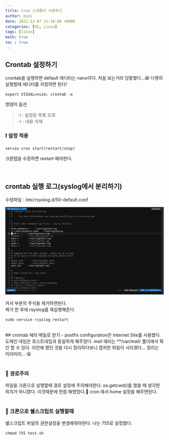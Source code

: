 ```yaml
---
title: Cron 스케줄러 사용하기
author: mini
date: 2022-12-07 11:10:00 +0800
categories: [OS, Linux]
tags: [linux]
math: true
toc : true
---
```


## Crontab 설정하기
crontab을 실행하면 default 에디터는 nano이다. 처음 보는거라 당황했다...😅 다행히 실행할때 에디터를 지정하면 된다! 
```
export VISUAL=nvim; crontab -e
```
명령어 옵션   
> -l : 설정된 목록 조회  
-r : 내용 삭제

### ❗️ 설정 적용
```
servie cron start(restart/stop)
```
크론탭을 수정하면 restart 해야한다.  
<br/><br/>

## crontab 실행 로그(syslog에서 분리하기)
수정파일 : /etc/rsyslog.d/50-default.conf  

![syslog](/assets/img/posts/syslog.png)

커서 부분의 주석을 제거하면된다.   
제거 한 후에 rsyslog를 재실행해준다.
```
sudo service rsyslog restart
```

<br/>
## crontab 에러 메일로 받기 - postfix
configuration은 Internet Site를 사용했다. 도메인 네임은 호스트네임과 동일하게 해주었다.  
mail 에러는 **/var/mail/ 폴더에서 확인 할 수 있다.  
이전에 했던 것을 다시 정리하다보니 캡처한 파일이 사라졌다... 정리는 미리미리... 😫  
<br/><br/>

### 🛑 경로주의
파일을 크론으로 실행할때 경로 설정에 주의해야한다. os.getcwd()를 했을 때 생각한 위치가 아니였다. 이것때문에 한참 해맸었다.🤮 cron 에서 home 설정을 해주면된다.
<br/><br/>
### 🛑 크론으로 쉘스크립트 실행할때
쉘스크립트 파일의 권한설정을 변경해줘야한다. 나는 755로 설정했다. 
```
chmod 755 test.sh
```


